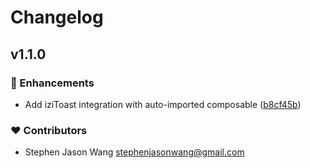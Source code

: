 # Changelog


## v1.1.0


### 🚀 Enhancements

- Add iziToast integration with auto-imported composable ([b8cf45b](https://github.com/stephenjason89/nuxt-izi-toast/commit/b8cf45b))

### ❤️ Contributors

- Stephen Jason Wang <stephenjasonwang@gmail.com>


